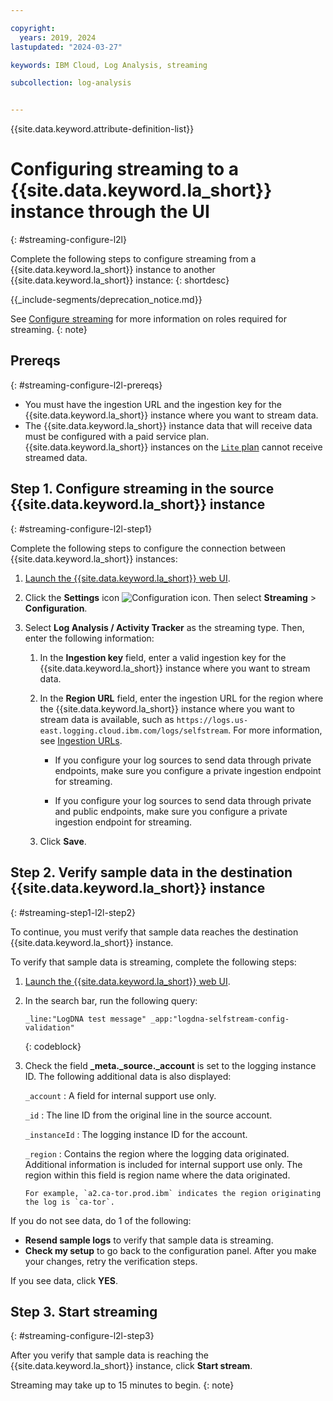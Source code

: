 ```yaml
---

copyright:
  years: 2019, 2024
lastupdated: "2024-03-27"

keywords: IBM Cloud, Log Analysis, streaming

subcollection: log-analysis


---
```


{{site.data.keyword.attribute-definition-list}}

# Configuring streaming to a {{site.data.keyword.la_short}} instance through the UI
{: #streaming-configure-l2l}

Complete the following steps to configure streaming from a {{site.data.keyword.la_short}} instance to another {{site.data.keyword.la_short}} instance:
{: shortdesc}

<!-- common deprecation notice -->
{{_include-segments/deprecation_notice.md}}

See [Configure streaming](/docs/log-analysis?topic=log-analysis-streaming#streaming-1) for more information on roles required for streaming.
{: note}

## Prereqs
{: #streaming-configure-l2l-prereqs}

- You must have the ingestion URL and the ingestion key for the {{site.data.keyword.la_short}} instance where you want to stream data.
- The {{site.data.keyword.la_short}} instance data that will receive data must be configured with a paid service plan. {{site.data.keyword.la_short}} instances on the [`Lite` plan](/docs/log-analysis?topic=log-analysis-service_plans) cannot receive streamed data.

## Step 1. Configure streaming in the source {{site.data.keyword.la_short}} instance
{: #streaming-configure-l2l-step1}

Complete the following steps to configure the connection between {{site.data.keyword.la_short}} instances:

1. [Launch the {{site.data.keyword.la_short}} web UI](/docs/services/log-analysis?topic=log-analysis-launch).

2. Click the **Settings** icon ![Configuration icon](images/admin.png "Admin icon"). Then select **Streaming** &gt; **Configuration**.

3. Select **Log Analysis / Activity Tracker** as the streaming type. Then, enter the following information:

    1. In the **Ingestion key** field, enter a valid ingestion key for the {{site.data.keyword.la_short}} instance where you want to stream data.

    2. In the **Region URL** field, enter the ingestion URL for the region where the {{site.data.keyword.la_short}} instance where you want to stream data is available, such as `https://logs.us-east.logging.cloud.ibm.com/logs/selfstream`. For more information, see [Ingestion URLs](/docs/log-analysis?topic=log-analysis-endpoints#endpoints_ingestion).

       - If you configure your log sources to send data through private endpoints, make sure you configure a private ingestion endpoint for streaming.

       - If you configure your log sources to send data through private and public endpoints, make sure you configure a private ingestion endpoint for streaming.

    3. Click **Save**.


## Step 2. Verify sample data in the destination {{site.data.keyword.la_short}} instance
{: #streaming-step1-l2l-step2}


To continue, you must verify that sample data reaches the destination {{site.data.keyword.la_short}} instance.

To verify that sample data is streaming, complete the following steps:

1. [Launch the {{site.data.keyword.la_short}} web UI](/docs/services/log-analysis?topic=log-analysis-launch).
2. In the search bar, run the following query:

    ```text
    _line:"LogDNA test message" _app:"logdna-selfstream-config-validation"
    ```
    {: codeblock}

3. Check the field **_meta._source._account** is set to the logging instance ID.  The following additional data is also displayed:

   `_account`
   :   A field for internal support use only.

   `_id`
   :   The line ID from the original line in the source account.

   `_instanceId`
   :   The logging instance ID for the account.

   `_region`
   :   Contains the region where the logging data originated. Additional information is included for internal support use only. The region within this field is region name where the data originated.

       For example, `a2.ca-tor.prod.ibm` indicates the region originating the log is `ca-tor`.

If you do not see data, do 1 of the following:
- **Resend sample logs** to verify that sample data is streaming.
- **Check my setup** to go back to the configuration panel. After you make your changes, retry the verification steps.


If you see data, click **YES**.



## Step 3. Start streaming
{: #streaming-configure-l2l-step3}


After you verify that sample data is reaching the {{site.data.keyword.la_short}} instance, click **Start stream**.

Streaming may take up to 15 minutes to begin.
{: note}
